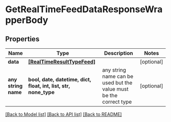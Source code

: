 # GetRealTimeFeedDataResponseWrapperBody


## Properties
Name | Type | Description | Notes
------------ | ------------- | ------------- | -------------
**data** | [**[RealTimeResultTypeFeed]**](RealTimeResultTypeFeed.md) |  | [optional] 
**any string name** | **bool, date, datetime, dict, float, int, list, str, none_type** | any string name can be used but the value must be the correct type | [optional]

[[Back to Model list]](../README.md#documentation-for-models) [[Back to API list]](../README.md#documentation-for-api-endpoints) [[Back to README]](../README.md)



